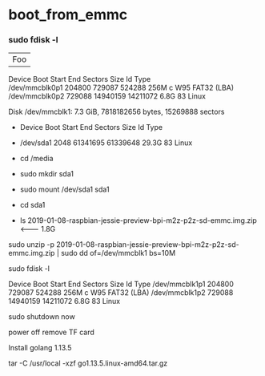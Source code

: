 # boot_from_emmc

### sudo fdisk -l

<table>
    <tr>
        <td>Foo</td>
    </tr>
</table>

Device         Boot  Start      End  Sectors  Size Id Type<br>
/dev/mmcblk0p1      204800   729087   524288  256M  c W95 FAT32 (LBA)<br>
/dev/mmcblk0p2      729088 14940159 14211072  6.8G 83 Linux<br>

Disk /dev/mmcblk1: 7.3 GiB, 7818182656 bytes, 15269888 sectors<br>

- Device     Boot Start      End  Sectors  Size Id Type
- /dev/sda1        2048 61341695 61339648 29.3G 83 Linux

- cd /media
- sudo mkdir sda1
- sudo mount /dev/sda1 sda1
- cd sda1

- ls
2019-01-08-raspbian-jessie-preview-bpi-m2z-p2z-sd-emmc.img.zip  <--- 1.8G

sudo unzip -p 2019-01-08-raspbian-jessie-preview-bpi-m2z-p2z-sd-emmc.img.zip | sudo dd of=/dev/mmcblk1 bs=10M

sudo fdisk -l

Device         Boot  Start      End  Sectors  Size Id Type
/dev/mmcblk1p1      204800   729087   524288  256M  c W95 FAT32 (LBA)
/dev/mmcblk1p2      729088 14940159 14211072  6.8G 83 Linux

sudo shutdown now

power off
remove TF card

Install golang 1.13.5

tar -C /usr/local -xzf go1.13.5.linux-amd64.tar.gz
